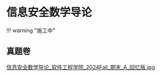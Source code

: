 # 信息安全数学导论

!!! warning "施工中"

## 真题卷

[信息安全数学导论_软件工程学院_2024Fall_期末_A_回忆版.jpg](../res/%E8%BD%AF%E4%BB%B6%E5%B7%A5%E7%A8%8B%E5%AD%A6%E9%99%A2/%E4%BF%A1%E6%81%AF%E5%AE%89%E5%85%A8%E6%95%B0%E5%AD%A6%E5%AF%BC%E8%AE%BA/%E7%9C%9F%E9%A2%98%E5%8D%B7/%E4%BF%A1%E6%81%AF%E5%AE%89%E5%85%A8%E6%95%B0%E5%AD%A6%E5%AF%BC%E8%AE%BA_%E8%BD%AF%E4%BB%B6%E5%B7%A5%E7%A8%8B%E5%AD%A6%E9%99%A2_2024Fall_%E6%9C%9F%E6%9C%AB_A_%E5%9B%9E%E5%BF%86%E7%89%88.jpg)
